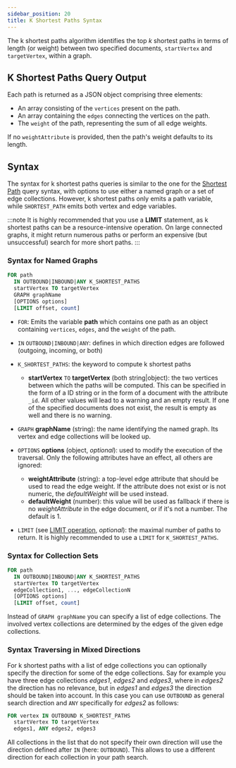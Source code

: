 ```yaml
---
sidebar_position: 20
title: K Shortest Paths Syntax
---
```


The k shortest paths algorithm identifies the top _k_ shortest paths in terms of length (or weight) between two specified documents, `startVertex` and `targetVertex`, within a graph.

## K Shortest Paths Query Output

Each path is returned as a JSON object comprising three elements:

- An array consisting of the `vertices` present on the path.
- An array containing the `edges` connecting the vertices on the path.
- The `weight` of the path, representing the sum of all edge weights.

If no `weightAttribute` is provided, then the path's weight defaults to its length.

## Syntax

The syntax for k shortest paths queries is similar to the one for the [Shortest Path](shortest-path) query syntax, with options to use either a named graph or a set of edge collections. However, k shortest paths only emits a path variable, while `SHORTEST_PATH` emits both vertex and edge variables.

:::note
It is highly recommended that you use a **LIMIT** statement, as k shortest paths can be a resource-intensive operation. On large connected graphs, it might return numerous paths or perform an expensive (but unsuccessful) search for more short paths.
:::

### Syntax for Named Graphs

```sql
FOR path
  IN OUTBOUND|INBOUND|ANY K_SHORTEST_PATHS
  startVertex TO targetVertex
  GRAPH graphName
  [OPTIONS options]
  [LIMIT offset, count]
```

- `FOR`: Emits the variable **path** which contains one path as an object containing `vertices`, `edges`, and the `weight` of the path.

- `IN` `OUTBOUND|INBOUND|ANY`: defines in which direction edges are followed (outgoing, incoming, or both)

- `K_SHORTEST_PATHS`: the keyword to compute k shortest paths
  - **startVertex** `TO` **targetVertex** (both string\|object): the two vertices between which the paths will be computed. This can be specified in the form of a ID string or in the form of a document with the attribute `_id`. All other values will lead to a warning and an empty result. If one of the specified documents does not exist, the result is empty as well and there is no warning.

- `GRAPH` **graphName** (string): the name identifying the named graph. Its vertex and edge collections will be looked up.

- `OPTIONS` **options** (object, _optional_): used to modify the execution of the traversal. Only the following attributes have an effect, all others are ignored:
  - **weightAttribute** (string): a top-level edge attribute that should be used to read the edge weight. If the attribute does not exist or is not numeric, the _defaultWeight_ will be used instead.
  - **defaultWeight** (number): this value will be used as fallback if there is no _weightAttribute_ in the edge document, or if it's not a number. The default is 1.

- `LIMIT` (see [LIMIT operation](../../queries/c8ql/operations/limit.md), _optional_): the maximal number of paths to return. It is highly recommended to use a `LIMIT` for `K_SHORTEST_PATHS`.

### Syntax for Collection Sets

```sql
FOR path
  IN OUTBOUND|INBOUND|ANY K_SHORTEST_PATHS
  startVertex TO targetVertex
  edgeCollection1, ..., edgeCollectionN
  [OPTIONS options]
  [LIMIT offset, count]
```

Instead of `GRAPH graphName` you can specify a list of edge collections. The involved vertex collections are determined by the edges of the given edge collections.

### Syntax Traversing in Mixed Directions

For k shortest paths with a list of edge collections you can optionally specify the direction for some of the edge collections. Say for example you have three edge collections _edges1_, _edges2_ and _edges3_, where in _edges2_ the direction has no relevance, but in _edges1_ and _edges3_ the direction should be taken into account. In this case you can use `OUTBOUND` as general search direction and `ANY` specifically for _edges2_ as follows:

```sql
FOR vertex IN OUTBOUND K_SHORTEST_PATHS
  startVertex TO targetVertex
  edges1, ANY edges2, edges3
```

All collections in the list that do not specify their own direction will use the direction defined after `IN` (here: `OUTBOUND`). This allows to use a different direction for each collection in your path search.
